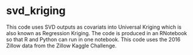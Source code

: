 # svd_kriging

This code uses SVD outputs as covariats into Universal Kriging which is also known as Regression Kriging. The code is produced in an RNotebook so that R and Python can run in one notebook. This code uses the 2016 Zillow data from the Zillow Kaggle Challenge.
